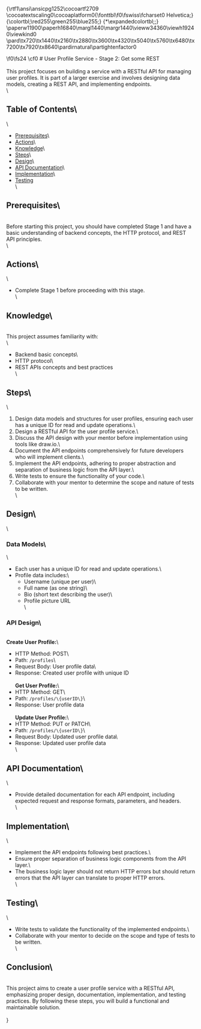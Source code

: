 {\rtf1\ansi\ansicpg1252\cocoartf2709
\cocoatextscaling0\cocoaplatform0{\fonttbl\f0\fswiss\fcharset0 Helvetica;}
{\colortbl;\red255\green255\blue255;}
{\*\expandedcolortbl;;}
\paperw11900\paperh16840\margl1440\margr1440\vieww34360\viewh19240\viewkind0
\pard\tx720\tx1440\tx2160\tx2880\tx3600\tx4320\tx5040\tx5760\tx6480\tx7200\tx7920\tx8640\pardirnatural\partightenfactor0

\f0\fs24 \cf0 # User Profile Service - Stage 2: Get some REST\
\
This project focuses on building a service with a RESTful API for managing user profiles. It is part of a larger exercise and involves designing data models, creating a REST API, and implementing endpoints.\
\
## Table of Contents\
\
- [Prerequisites](#prerequisites)\
- [Actions](#actions)\
- [Knowledge](#knowledge)\
- [Steps](#steps)\
- [Design](#design)\
- [API Documentation](#api-documentation)\
- [Implementation](#implementation)\
- [Testing](#testing)\
\
## Prerequisites\
\
Before starting this project, you should have completed Stage 1 and have a basic understanding of backend concepts, the HTTP protocol, and REST API principles.\
\
## Actions\
\
- Complete Stage 1 before proceeding with this stage.\
\
## Knowledge\
\
This project assumes familiarity with:\
\
- Backend basic concepts\
- HTTP protocol\
- REST APIs concepts and best practices\
\
## Steps\
\
1. Design data models and structures for user profiles, ensuring each user has a unique ID for read and update operations.\
2. Design a RESTful API for the user profile service.\
3. Discuss the API design with your mentor before implementation using tools like draw.io.\
4. Document the API endpoints comprehensively for future developers who will implement clients.\
5. Implement the API endpoints, adhering to proper abstraction and separation of business logic from the API layer.\
6. Write tests to ensure the functionality of your code.\
7. Collaborate with your mentor to determine the scope and nature of tests to be written.\
\
## Design\
\
### Data Models\
\
- Each user has a unique ID for read and update operations.\
- Profile data includes:\
  - Username (unique per user)\
  - Full name (as one string)\
  - Bio (short text describing the user)\
  - Profile picture URL\
\
### API Design\
\
**Create User Profile:**\
- HTTP Method: POST\
- Path: `/profiles`\
- Request Body: User profile data\
- Response: Created user profile with unique ID\
\
**Get User Profile:**\
- HTTP Method: GET\
- Path: `/profiles/\{userID\}`\
- Response: User profile data\
\
**Update User Profile:**\
- HTTP Method: PUT or PATCH\
- Path: `/profiles/\{userID\}`\
- Request Body: Updated user profile data\
- Response: Updated user profile data\
\
## API Documentation\
\
- Provide detailed documentation for each API endpoint, including expected request and response formats, parameters, and headers.\
\
## Implementation\
\
- Implement the API endpoints following best practices.\
- Ensure proper separation of business logic components from the API layer.\
- The business logic layer should not return HTTP errors but should return errors that the API layer can translate to proper HTTP errors.\
\
## Testing\
\
- Write tests to validate the functionality of the implemented endpoints.\
- Collaborate with your mentor to decide on the scope and type of tests to be written.\
\
## Conclusion\
\
This project aims to create a user profile service with a RESTful API, emphasizing proper design, documentation, implementation, and testing practices. By following these steps, you will build a functional and maintainable solution.\
\
}